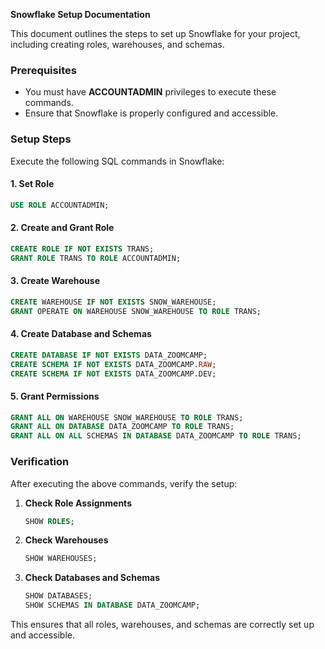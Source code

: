**Snowflake Setup Documentation**

This document outlines the steps to set up Snowflake for your project, including creating roles, warehouses, and schemas.

### Prerequisites
- You must have **ACCOUNTADMIN** privileges to execute these commands.
- Ensure that Snowflake is properly configured and accessible.

### Setup Steps
Execute the following SQL commands in Snowflake:

#### 1. Set Role
```sql
USE ROLE ACCOUNTADMIN;
```

#### 2. Create and Grant Role
```sql
CREATE ROLE IF NOT EXISTS TRANS;
GRANT ROLE TRANS TO ROLE ACCOUNTADMIN;
```

#### 3. Create Warehouse
```sql
CREATE WAREHOUSE IF NOT EXISTS SNOW_WAREHOUSE;
GRANT OPERATE ON WAREHOUSE SNOW_WAREHOUSE TO ROLE TRANS;
```

#### 4. Create Database and Schemas
```sql
CREATE DATABASE IF NOT EXISTS DATA_ZOOMCAMP;
CREATE SCHEMA IF NOT EXISTS DATA_ZOOMCAMP.RAW;
CREATE SCHEMA IF NOT EXISTS DATA_ZOOMCAMP.DEV;
```

#### 5. Grant Permissions
```sql
GRANT ALL ON WAREHOUSE SNOW_WAREHOUSE TO ROLE TRANS;
GRANT ALL ON DATABASE DATA_ZOOMCAMP TO ROLE TRANS;
GRANT ALL ON ALL SCHEMAS IN DATABASE DATA_ZOOMCAMP TO ROLE TRANS;
```

### Verification
After executing the above commands, verify the setup:
1. **Check Role Assignments**
   ```sql
   SHOW ROLES;
   ````
2. **Check Warehouses**
   ```sql
   SHOW WAREHOUSES;
   ```
3. **Check Databases and Schemas**
   ```sql
   SHOW DATABASES;
   SHOW SCHEMAS IN DATABASE DATA_ZOOMCAMP;
   ```

This ensures that all roles, warehouses, and schemas are correctly set up and accessible.

